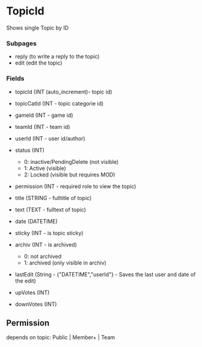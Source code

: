 # TopicId
Shows single Topic by ID

### Subpages
- reply (to write a reply to the topic)
- edit (edit the topic)

### Fields

- topicId (INT (auto_increment)- topic id)
- topicCatId (INT - topic categorie id)
- gameId (INT - game id)
- teamId (INT - team id)
- userId (INT - user id/author)
- status (INT)
  - 0: inactive/PendingDelete (not visible)
  - 1: Active (visible)
  - 2: Locked (visible but requires MOD)
- permission (INT - required role to view the topic)

- title (STRING - fulltitle of topic)
- text (TEXT - fulltext of topic)
- date (DATETIME)
- sticky (INT - is topic sticky)
- archiv (INT - is archived)
  - 0: not archived
  - 1: archived (only visible in archiv)
- lastEdit (String - {"DATETIME","userId"} - Saves the last user and date of the edit)

- upVotes (INT)
- downVotes (INT)

## Permission
depends on topic:
Public | Member+ | Team
